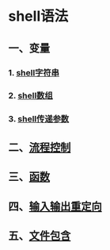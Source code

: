 # shell语法

## 一、变量
### 1. [shell字符串](shell_string.md)
### 2. [shell数组](shell_array.md)
### 3. [shell传递参数](shell_passing_arg.md)

## 二、[流程控制](shell_process_control.md)
## 三、[函数](shell_func.md)
## 四、[输入输出重定向](shell_io_redirection.md)
## 五、[文件包含](shell_include_file.md)
